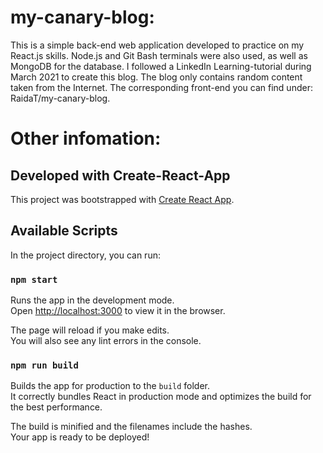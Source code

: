 # my-canary-blog:

This is a simple back-end web application developed to practice on my React.js skills. Node.js and Git Bash terminals
were also used, as well as MongoDB for the database. I followed a LinkedIn Learning-tutorial during March 2021 to create this blog.
The blog only contains random content taken from the Internet. The corresponding front-end you can find under: RaidaT/my-canary-blog.

# Other infomation:
## Developed with Create-React-App

This project was bootstrapped with [Create React App](https://create-react-app.dev/).

## Available Scripts

In the project directory, you can run:

### `npm start`

Runs the app in the development mode.\
Open [http://localhost:3000](http://localhost:8000) to view it in the browser.

The page will reload if you make edits.\
You will also see any lint errors in the console.

### `npm run build`

Builds the app for production to the `build` folder.\
It correctly bundles React in production mode and optimizes the build for the best performance.

The build is minified and the filenames include the hashes.\
Your app is ready to be deployed!

